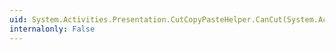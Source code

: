 ```yaml
---
uid: System.Activities.Presentation.CutCopyPasteHelper.CanCut(System.Activities.Presentation.EditingContext)
internalonly: False
---
```


